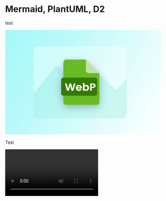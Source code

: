 # Mermaid, PlantUML, D2

test 

![Alt](./images/webp-banner.Webp)

Test

[//]: # (![Alt]&#40;./images/Avif.avif&#41;)

<video src="goLand.mp4" preview-src="book.jpg"/>


```java
class Hello {
    public static void main(String[] args) {
        System.out.println("Hello");
    }
}
```

```python
# Python program to check if year is a leap year or not

year = 2000

# To get year (integer input) from the user
# year = int(input("Enter a year: "))

# divided by 100 means century year (ending with 00)
# century year divided by 400 is leap year
if (year % 400 == 0) and (year % 100 == 0):
    print("{0} is a leap year".format(year))

# not divided by 100 means not a century year
# year divided by 4 is a leap year
elif (year % 4 ==0) and (year % 100 != 0):
    print("{0} is a leap year".format(year))

# if not divided by both 400 (century year) and 4 (not century year)
# year is not leap year
else:
    print("{0} is not a leap year".format(year))
```

[link](https://jetbrains.com "com.jetbrains.cidr.cocoapods.CocoaPodsUtils next word more words even more words")

Test <res resource-id="xls" filter="" id="w"/> 21

Paragraph 1 with some text and some [%product%].

<var name="product" value="original value"/>

Paragraph 2 with some text and some [%product%].

<-- Some other Markdown contents -->

<var name="product" value="new value"/>

Paragraph 3 with some text and some [%product%].

```
fn main() {
    println!("Hello, world!");
}
```

```C#
/// We're using this table as a singleton,
/// so there should typically only be one element where the version is 0.
[SomeAttribute("Test")]
public partial class Config
{
   public SomeClassType SomeClass;
   public string? SomeString;
}
```

```mermaid
graph TD;
    A[初始化] --> B{是否初始化成功?}
    B -->|是| C[准备关机]
    B -->|否| D[清除缓存]
    D --> A
```

Test

```mermaid
flowchart LR

A[Hard] -->|Text| B(Round)
B --> C{Decision}
C -->|One| D[Result 1]
C -->|Two| E[Result 2]
```

Test

```tex
\alpha \beta \gamma \rho \sigma \delta \epsilon
```

```D2
vars: {
  d2-config: {
    layout-engine: elk
    # Terminal theme code
    theme-id: 300
  }
}
network: {
  cell tower: {
    satellites: {
      shape: stored_data
      style.multiple: true
    }

    transmitter

    satellites -> transmitter: send
    satellites -> transmitter: send
    satellites -> transmitter: send
  }

  online portal: {
    ui: {shape: hexagon}
  }

  data processor: {
    storage: {
      shape: cylinder
      style.multiple: true
    }
  }

  cell tower.transmitter -> data processor.storage: phone logs
}

user: {
  shape: person
  width: 130
}

user -> network.cell tower: make call
user -> network.online portal.ui: access {
  style.stroke-dash: 3
}

api server -> network.online portal.ui: display
api server -> logs: persist
logs: {shape: page; style.multiple: true}

network.data processor -> api server

```